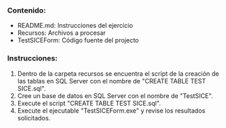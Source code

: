 ### Contenido:
* README.md: Instrucciones del ejercicio
* Recursos: Archivos a procesar
* TestSICEForm: Código fuente del projecto

### Instrucciones:
1. Dentro de la carpeta recursos se encuentra el script de la creación de las tablas en SQL Server con el nombre de "CREATE TABLE TEST SICE.sql".
2. Cree un base de datos en SQL Server con el nombre de "TestSICE".
3. Execute el script "CREATE TABLE TEST SICE.sql".
4. Execute el ejecutable "TestSICEForm.exe" y revise los resultados solicitados.